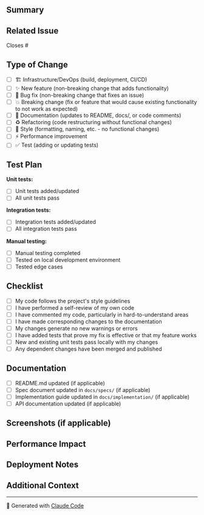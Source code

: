 ## Summary
<!-- Brief description of what this PR accomplishes -->

## Related Issue
Closes #<!-- issue number -->

## Type of Change
- [ ] 🏗️ Infrastructure/DevOps (build, deployment, CI/CD)
- [ ] ✨ New feature (non-breaking change that adds functionality)
- [ ] 🐛 Bug fix (non-breaking change that fixes an issue)
- [ ] 💥 Breaking change (fix or feature that would cause existing functionality to not work as expected)
- [ ] 📝 Documentation (updates to README, docs/, or code comments)
- [ ] ♻️ Refactoring (code restructuring without functional changes)
- [ ] 🎨 Style (formatting, naming, etc. - no functional changes)
- [ ] ⚡ Performance improvement
- [ ] ✅ Test (adding or updating tests)

## Test Plan
<!-- Describe how you tested these changes -->

**Unit tests:**
- [ ] Unit tests added/updated
- [ ] All unit tests pass

**Integration tests:**
- [ ] Integration tests added/updated
- [ ] All integration tests pass

**Manual testing:**
- [ ] Manual testing completed
- [ ] Tested on local development environment
- [ ] Tested edge cases

## Checklist
- [ ] My code follows the project's style guidelines
- [ ] I have performed a self-review of my own code
- [ ] I have commented my code, particularly in hard-to-understand areas
- [ ] I have made corresponding changes to the documentation
- [ ] My changes generate no new warnings or errors
- [ ] I have added tests that prove my fix is effective or that my feature works
- [ ] New and existing unit tests pass locally with my changes
- [ ] Any dependent changes have been merged and published

## Documentation
- [ ] README.md updated (if applicable)
- [ ] Spec document updated in `docs/specs/` (if applicable)
- [ ] Implementation guide updated in `docs/implementation/` (if applicable)
- [ ] API documentation updated (if applicable)

## Screenshots (if applicable)
<!-- Add screenshots for UI changes or visual verification -->

## Performance Impact
<!-- Describe any performance implications, positive or negative -->

## Deployment Notes
<!-- Special deployment considerations, database migrations, environment variables, etc. -->

## Additional Context
<!-- Any additional context or notes for reviewers -->

---

🤖 Generated with [Claude Code](https://claude.com/claude-code)
